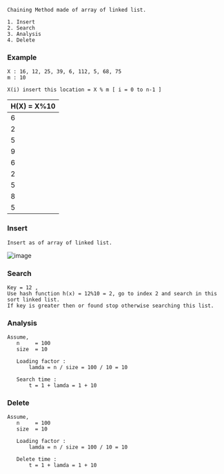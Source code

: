 ```
Chaining Method made of array of linked list.
```
```
1. Insert 
2. Search
3. Analysis
4. Delete
```

### Example 

```
X : 16, 12, 25, 39, 6, 112, 5, 68, 75
m : 10

X(i) insert this location = X % m [ i = 0 to n-1 ]
```

|H(X) = X%10|
| --------- |
|    6      |
|    2      |
|    5      |
|    9      |
|    6      |
|    2      |
|    5      |
|    8      |
|    5      |

### Insert
```
Insert as of array of linked list.
```
![image](https://user-images.githubusercontent.com/59710234/175662829-ddbe8e22-e00d-4288-a1e8-df84d15ac9d8.png)

### Search
```
Key = 12 ,
Use hash function h(x) = 12%10 = 2, go to index 2 and search in this sort linked list.
If key is greater then or found stop otherwise searching this list.
```
### Analysis
```
Assume,
   n     = 100
   size  = 10
   
   Loading factor : 
       lamda = n / size = 100 / 10 = 10
       
   Search time :
       t = 1 + lamda = 1 + 10
```
### Delete
```
Assume,
   n     = 100
   size  = 10
   
   Loading factor : 
       lamda = n / size = 100 / 10 = 10
       
   Delete time :
       t = 1 + lamda = 1 + 10
```

